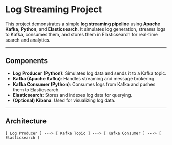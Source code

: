 # Log Streaming Project

This project demonstrates a simple **log streaming pipeline** using **Apache Kafka**, **Python**, and **Elasticsearch**. It simulates log generation, streams logs to Kafka, consumes them, and stores them in Elasticsearch for real-time search and analytics.

---

## Components

- **Log Producer (Python)**: Simulates log data and sends it to a Kafka topic.
- **Kafka (Apache Kafka)**: Handles streaming and message brokering.
- **Kafka Consumer (Python)**: Consumes logs from Kafka and pushes them to Elasticsearch.
- **Elasticsearch**: Stores and indexes log data for querying.
- **(Optional) Kibana**: Used for visualizing log data.

---

## Architecture

```text
[ Log Producer ] ---> [ Kafka Topic ] ---> [ Kafka Consumer ] ---> [ Elasticsearch ]

